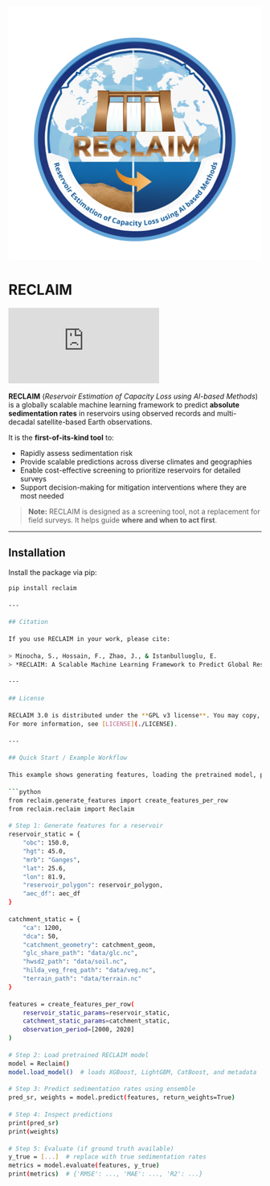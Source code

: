 ![Reservoir Estimation of Capacity Loss using AI-based Methods](docs/_static/Reclaim_logo_clearBG.png)
# RECLAIM
[![Documentation Status](https://reclaimio.readthedocs.io/en/latest/home.html)](https://reclaimio.readthedocs.io/en/latest/home.html)

**RECLAIM** (*Reservoir Estimation of Capacity Loss using AI-based Methods*) is a globally scalable machine learning framework to predict **absolute sedimentation rates** in reservoirs using observed records and multi-decadal satellite-based Earth observations.

It is the **first-of-its-kind tool** to:

- Rapidly assess sedimentation risk
- Provide scalable predictions across diverse climates and geographies
- Enable cost-effective screening to prioritize reservoirs for detailed surveys
- Support decision-making for mitigation interventions where they are most needed

> **Note:** RECLAIM is designed as a screening tool, not a replacement for field surveys. It helps guide **where and when to act first**.

---

## Installation

Install the package via pip:

```bash
pip install reclaim

---

## Citation

If you use RECLAIM in your work, please cite:

> Minocha, S., Hossain, F., Zhao, J., & Istanbulluoglu, E.  
> *RECLAIM: A Scalable Machine Learning Framework to Predict Global Reservoir Sedimentation and Capacity Loss from Satellite-based Earth Observations* (Submitted to *Environmental Modelling and Software (EMS)*).

---

## License

RECLAIM 3.0 is distributed under the **GPL v3 license**. You may copy, distribute, and modify the software as long as you track changes/dates in source files. Any modifications or software including GPL-licensed code must also be made available under GPL along with build & install instructions.  
For more information, see [LICENSE](./LICENSE).

---

## Quick Start / Example Workflow

This example shows generating features, loading the pretrained model, predicting sedimentation rates, and evaluating results.

```python
from reclaim.generate_features import create_features_per_row
from reclaim.reclaim import Reclaim

# Step 1: Generate features for a reservoir
reservoir_static = {
    "obc": 150.0,
    "hgt": 45.0,
    "mrb": "Ganges",
    "lat": 25.6,
    "lon": 81.9,
    "reservoir_polygon": reservoir_polygon,
    "aec_df": aec_df
}

catchment_static = {
    "ca": 1200,
    "dca": 50,
    "catchment_geometry": catchment_geom,
    "glc_share_path": "data/glc.nc",
    "hwsd2_path": "data/soil.nc",
    "hilda_veg_freq_path": "data/veg.nc",
    "terrain_path": "data/terrain.nc"
}

features = create_features_per_row(
    reservoir_static_params=reservoir_static,
    catchment_static_params=catchment_static,
    observation_period=[2000, 2020]
)

# Step 2: Load pretrained RECLAIM model
model = Reclaim()
model.load_model()  # loads XGBoost, LightGBM, CatBoost, and metadata

# Step 3: Predict sedimentation rates using ensemble
pred_sr, weights = model.predict(features, return_weights=True)

# Step 4: Inspect predictions
print(pred_sr)
print(weights)

# Step 5: Evaluate (if ground truth available)
y_true = [...]  # replace with true sedimentation rates
metrics = model.evaluate(features, y_true)
print(metrics)  # {'RMSE': ..., 'MAE': ..., 'R2': ...}
```

